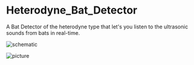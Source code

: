 # Heterodyne_Bat_Detector
A Bat Detector of the heterodyne type that let's you listen to the ultrasonic sounds from bats in real-time.

![schematic](https://github.com/MarcelMG/Heterodyne_Bat_Detector/raw/master/schematic_small.jpg)

![picture](https://github.com/MarcelMG/Heterodyne_Bat_Detector/raw/master/bat_detector_image1.jpg)
